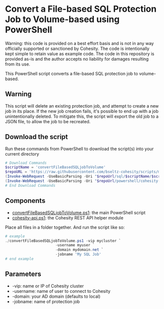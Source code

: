 # Convert a File-based SQL Protection Job to Volume-based using PowerShell

Warning: this code is provided on a best effort basis and is not in any way officially supported or sanctioned by Cohesity. The code is intentionally kept simple to retain value as example code. The code in this repository is provided as-is and the author accepts no liability for damages resulting from its use.

This PowerShell script converts a file-based SQL protection job to volume-based.

## Warning

This script will delete an existing protection job, and attempt to create a new job in its place. If the new job creation fails, it's possible to end up with a job unintentionally deleted. To mitigate this, the script will export the old job to a JSON file, to allow the job to be recreated.

## Download the script

Run these commands from PowerShell to download the script(s) into your current directory

```powershell
# Download Commands
$scriptName = 'convertFileBasedSQLjobToVolume'
$repoURL = 'https://raw.githubusercontent.com/bseltz-cohesity/scripts/master'
(Invoke-WebRequest -UseBasicParsing -Uri "$repoUrl/sql/$scriptName/$scriptName.ps1").content | Out-File "$scriptName.ps1"; (Get-Content "$scriptName.ps1") | Set-Content "$scriptName.ps1"
(Invoke-WebRequest -UseBasicParsing -Uri "$repoUrl/powershell/cohesity-api/cohesity-api.ps1").content | Out-File cohesity-api.ps1; (Get-Content cohesity-api.ps1) | Set-Content cohesity-api.ps1
# End Download Commands
```

## Components

* [convertFileBasedSQLjobToVolume.ps1](https://raw.githubusercontent.com/bseltz-cohesity/scripts/master/sql/convertFileBasedSQLjobToVolume/convertFileBasedSQLjobToVolume.ps1): the main PowerShell script
* [cohesity-api.ps1](https://raw.githubusercontent.com/bseltz-cohesity/scripts/master/powershell/cohesity-api/cohesity-api.ps1): the Cohesity REST API helper module

Place all files in a folder together. And run the script like so:

```powershell
# example
./convertFileBasedSQLjobToVolume.ps1 -vip mycluster `
                       -username myuser `
                       -domain mydomain.net `
                       -jobname 'My SQL Job'
# end example
```

## Parameters

* -vip: name or IP of Cohesity cluster
* -username: name of user to connect to Cohesity
* -domain: your AD domain (defaults to local)
* -jobname: name of protection job
